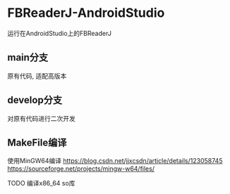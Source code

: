 # FBReaderJ-AndroidStudio
运行在AndroidStudio上的FBReaderJ

## main分支
原有代码, 适配高版本 

## develop分支 
对原有代码进行二次开发


## MakeFile编译
使用MinGW64编译
https://blog.csdn.net/jjxcsdn/article/details/123058745
https://sourceforge.net/projects/mingw-w64/files/

TODO 编译x86_64 so库